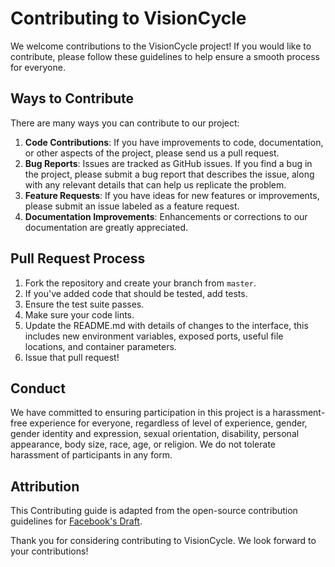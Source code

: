 # Contributing to VisionCycle

We welcome contributions to the VisionCycle project! If you would like to contribute, please follow these guidelines to help ensure a smooth process for everyone.

## Ways to Contribute

There are many ways you can contribute to our project:

1. **Code Contributions**: If you have improvements to code, documentation, or other aspects of the project, please send us a pull request.
2. **Bug Reports**: Issues are tracked as GitHub issues. If you find a bug in the project, please submit a bug report that describes the issue, along with any relevant details that can help us replicate the problem.
3. **Feature Requests**: If you have ideas for new features or improvements, please submit an issue labeled as a feature request.
4. **Documentation Improvements**: Enhancements or corrections to our documentation are greatly appreciated.

## Pull Request Process

1. Fork the repository and create your branch from `master`.
2. If you've added code that should be tested, add tests.
3. Ensure the test suite passes.
4. Make sure your code lints.
5. Update the README.md with details of changes to the interface, this includes new environment variables, exposed ports, useful file locations, and container parameters.
6. Issue that pull request!

## Conduct

We have committed to ensuring participation in this project is a harassment-free experience for everyone, regardless of level of experience, gender, gender identity and expression, sexual orientation, disability, personal appearance, body size, race, age, or religion. We do not tolerate harassment of participants in any form.

## Attribution

This Contributing guide is adapted from the open-source contribution guidelines for [Facebook's Draft](https://github.com/facebook/draft-js).

Thank you for considering contributing to VisionCycle. We look forward to your contributions!
